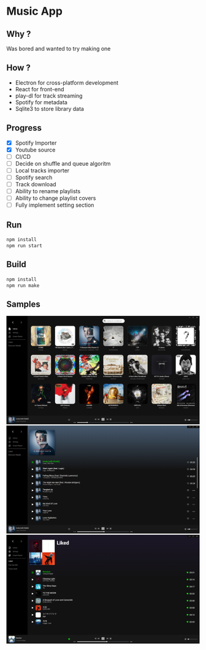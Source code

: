 # Music App

## Why ?

Was bored and wanted to try making one

## How ?

- Electron for cross-platform development
- React for front-end
- play-dl for track streaming
- Spotify for metadata
- Sqlite3 to store library data

## Progress

- [x] Spotify Importer
- [x] Youtube source
- [ ] CI/CD
- [ ] Decide on shuffle and queue algoritm
- [ ] Local tracks importer
- [ ] Spotify search
- [ ] Track download
- [ ] Ability to rename playlists
- [ ] Ability to change playlist covers
- [ ] Fully implement setting section

## Run

```
npm install
npm run start
```

## Build

```
npm install
npm run make
```

## Samples

<img src="./.github/sample-01.png" />
<img src="./.github/sample-02.png" />
<img src="./.github/sample-03.png" />
